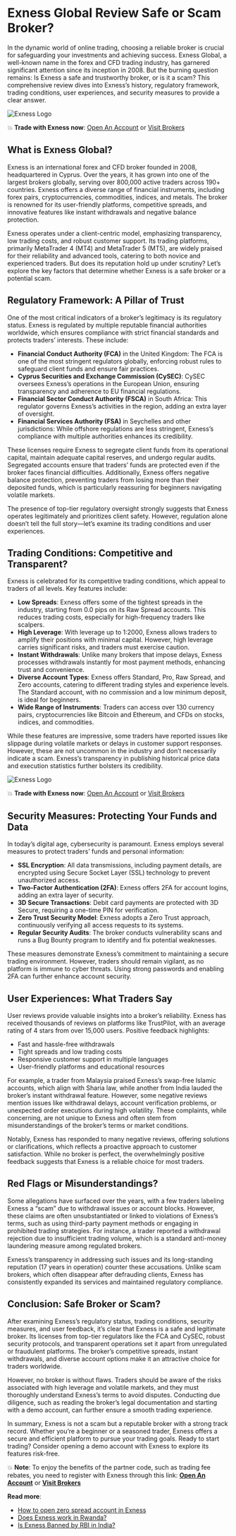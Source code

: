 # Exness Global Review Safe or Scam Broker?

In the dynamic world of online trading, choosing a reliable broker is crucial for safeguarding your investments and achieving success. Exness Global, a well-known name in the forex and CFD trading industry, has garnered significant attention since its inception in 2008. But the burning question remains: Is Exness a safe and trustworthy broker, or is it a scam? This comprehensive review dives into Exness’s history, regulatory framework, trading conditions, user experiences, and security measures to provide a clear answer.

![Exness Logo](https://d3dpet1g0ty5ed.cloudfront.net/EN_Take_control_800x800.png)

💥 **Trade with Exness now**: [Open An Account](https://one.exnesstrack.org/boarding/sign-up/a/89rj8di4n7) or [Visit Brokers](https://one.exnesstrack.org/a/89rj8di4n7)

## What is Exness Global?

Exness is an international forex and CFD broker founded in 2008, headquartered in Cyprus. Over the years, it has grown into one of the largest brokers globally, serving over 800,000 active traders across 190+ countries. Exness offers a diverse range of financial instruments, including forex pairs, cryptocurrencies, commodities, indices, and metals. The broker is renowned for its user-friendly platforms, competitive spreads, and innovative features like instant withdrawals and negative balance protection.

Exness operates under a client-centric model, emphasizing transparency, low trading costs, and robust customer support. Its trading platforms, primarily MetaTrader 4 (MT4) and MetaTrader 5 (MT5), are widely praised for their reliability and advanced tools, catering to both novice and experienced traders. But does its reputation hold up under scrutiny? Let’s explore the key factors that determine whether Exness is a safe broker or a potential scam.

## Regulatory Framework: A Pillar of Trust

One of the most critical indicators of a broker’s legitimacy is its regulatory status. Exness is regulated by multiple reputable financial authorities worldwide, which ensures compliance with strict financial standards and protects traders’ interests. These include:

- **Financial Conduct Authority (FCA)** in the United Kingdom: The FCA is one of the most stringent regulators globally, enforcing robust rules to safeguard client funds and ensure fair practices.
- **Cyprus Securities and Exchange Commission (CySEC)**: CySEC oversees Exness’s operations in the European Union, ensuring transparency and adherence to EU financial regulations.
- **Financial Sector Conduct Authority (FSCA)** in South Africa: This regulator governs Exness’s activities in the region, adding an extra layer of oversight.
- **Financial Services Authority (FSA)** in Seychelles and other jurisdictions: While offshore regulations are less stringent, Exness’s compliance with multiple authorities enhances its credibility.

These licenses require Exness to segregate client funds from its operational capital, maintain adequate capital reserves, and undergo regular audits. Segregated accounts ensure that traders’ funds are protected even if the broker faces financial difficulties. Additionally, Exness offers negative balance protection, preventing traders from losing more than their deposited funds, which is particularly reassuring for beginners navigating volatile markets.

The presence of top-tier regulatory oversight strongly suggests that Exness operates legitimately and prioritizes client safety. However, regulation alone doesn’t tell the full story—let’s examine its trading conditions and user experiences.

## Trading Conditions: Competitive and Transparent?

Exness is celebrated for its competitive trading conditions, which appeal to traders of all levels. Key features include:

- **Low Spreads**: Exness offers some of the tightest spreads in the industry, starting from 0.0 pips on its Raw Spread accounts. This reduces trading costs, especially for high-frequency traders like scalpers.
- **High Leverage**: With leverage up to 1:2000, Exness allows traders to amplify their positions with minimal capital. However, high leverage carries significant risks, and traders must exercise caution.
- **Instant Withdrawals**: Unlike many brokers that impose delays, Exness processes withdrawals instantly for most payment methods, enhancing trust and convenience.
- **Diverse Account Types**: Exness offers Standard, Pro, Raw Spread, and Zero accounts, catering to different trading styles and experience levels. The Standard account, with no commission and a low minimum deposit, is ideal for beginners.
- **Wide Range of Instruments**: Traders can access over 130 currency pairs, cryptocurrencies like Bitcoin and Ethereum, and CFDs on stocks, indices, and commodities.

While these features are impressive, some traders have reported issues like slippage during volatile markets or delays in customer support responses. However, these are not uncommon in the industry and don’t necessarily indicate a scam. Exness’s transparency in publishing historical price data and execution statistics further bolsters its credibility.

![Exness Logo](https://d3dpet1g0ty5ed.cloudfront.net/EN_15_years_of_trading_800x800.png)

💥 **Trade with Exness now**: [Open An Account](https://one.exnesstrack.org/boarding/sign-up/a/89rj8di4n7) or [Visit Brokers](https://one.exnesstrack.org/a/89rj8di4n7)

## Security Measures: Protecting Your Funds and Data

In today’s digital age, cybersecurity is paramount. Exness employs several measures to protect traders’ funds and personal information:

- **SSL Encryption**: All data transmissions, including payment details, are encrypted using Secure Socket Layer (SSL) technology to prevent unauthorized access.
- **Two-Factor Authentication (2FA)**: Exness offers 2FA for account logins, adding an extra layer of security.
- **3D Secure Transactions**: Debit card payments are protected with 3D Secure, requiring a one-time PIN for verification.
- **Zero Trust Security Model**: Exness adopts a Zero Trust approach, continuously verifying all access requests to its systems.
- **Regular Security Audits**: The broker conducts vulnerability scans and runs a Bug Bounty program to identify and fix potential weaknesses.

These measures demonstrate Exness’s commitment to maintaining a secure trading environment. However, traders should remain vigilant, as no platform is immune to cyber threats. Using strong passwords and enabling 2FA can further enhance account security.

## User Experiences: What Traders Say

User reviews provide valuable insights into a broker’s reliability. Exness has received thousands of reviews on platforms like TrustPilot, with an average rating of 4 stars from over 15,000 users. Positive feedback highlights:

- Fast and hassle-free withdrawals
- Tight spreads and low trading costs
- Responsive customer support in multiple languages
- User-friendly platforms and educational resources

For example, a trader from Malaysia praised Exness’s swap-free Islamic accounts, which align with Sharia law, while another from India lauded the broker’s instant withdrawal feature. However, some negative reviews mention issues like withdrawal delays, account verification problems, or unexpected order executions during high volatility. These complaints, while concerning, are not unique to Exness and often stem from misunderstandings of the broker’s terms or market conditions.

Notably, Exness has responded to many negative reviews, offering solutions or clarifications, which reflects a proactive approach to customer satisfaction. While no broker is perfect, the overwhelmingly positive feedback suggests that Exness is a reliable choice for most traders.

## Red Flags or Misunderstandings?

Some allegations have surfaced over the years, with a few traders labeling Exness a “scam” due to withdrawal issues or account blocks. However, these claims are often unsubstantiated or linked to violations of Exness’s terms, such as using third-party payment methods or engaging in prohibited trading strategies. For instance, a trader reported a withdrawal rejection due to insufficient trading volume, which is a standard anti-money laundering measure among regulated brokers.

Exness’s transparency in addressing such issues and its long-standing reputation (17 years in operation) counter these accusations. Unlike scam brokers, which often disappear after defrauding clients, Exness has consistently expanded its services and maintained regulatory compliance.

## Conclusion: Safe Broker or Scam?

After examining Exness’s regulatory status, trading conditions, security measures, and user feedback, it’s clear that Exness is a safe and legitimate broker. Its licenses from top-tier regulators like the FCA and CySEC, robust security protocols, and transparent operations set it apart from unregulated or fraudulent platforms. The broker’s competitive spreads, instant withdrawals, and diverse account options make it an attractive choice for traders worldwide.

However, no broker is without flaws. Traders should be aware of the risks associated with high leverage and volatile markets, and they must thoroughly understand Exness’s terms to avoid disputes. Conducting due diligence, such as reading the broker’s legal documentation and starting with a demo account, can further ensure a smooth trading experience.

In summary, Exness is not a scam but a reputable broker with a strong track record. Whether you’re a beginner or a seasoned trader, Exness offers a secure and efficient platform to pursue your trading goals. Ready to start trading? Consider opening a demo account with Exness to explore its features risk-free.

💥 **Note**: To enjoy the benefits of the partner code, such as trading fee rebates, you need to register with Exness through this link: **[Open An Account](https://one.exnesstrack.org/boarding/sign-up/a/89rj8di4n7)** or **[Visit Brokers](https://one.exnesstrack.org/a/89rj8di4n7)**

**Read more**:
- [How to open zero spread account in Exness](https://github.com/AlexMic9/Exness/blob/main/How%20to%20Open%20Zero%20Spread%20Account%20in%20Exness.md)
- [Does Exness work in Rwanda?](https://github.com/AlexMic9/Exness/blob/main/Does%20Exness%20Work%20in%20Rwanda%3F%20A%20Comprehensive%20Guide.md)
- [Is Exness Banned by RBI in India?](https://github.com/AlexMic9/Exness/blob/main/Is%20Exness%20Banned%20by%20RBI%20in%20India%3F%20A%20Comprehensive%20Review.md)
